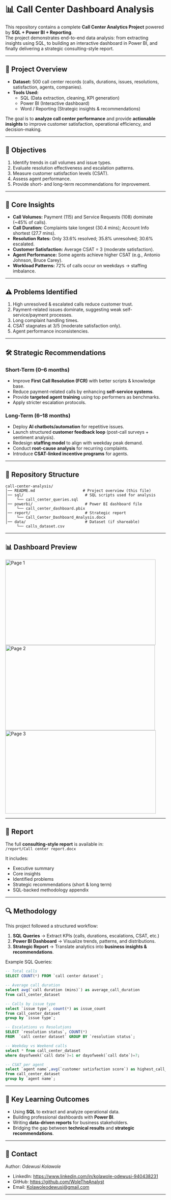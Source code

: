 # 📊 Call Center Dashboard Analysis

This repository contains a complete **Call Center Analytics Project** powered by **SQL + Power BI + Reporting**.  
The project demonstrates end-to-end data analysis: from extracting insights using SQL, to building an interactive dashboard in Power BI, and finally delivering a strategic consulting-style report.

---

## 🚀 Project Overview
- **Dataset:** 500 call center records (calls, durations, issues, resolutions, satisfaction, agents, companies).  
- **Tools Used:**  
  - SQL (Data extraction, cleaning, KPI generation)  
  - Power BI (Interactive dashboard)  
  - Word / Reporting (Strategic insights & recommendations)  

The goal is to **analyze call center performance** and provide **actionable insights** to improve customer satisfaction, operational efficiency, and decision-making.

---

## 🎯 Objectives
1. Identify trends in call volumes and issue types.  
2. Evaluate resolution effectiveness and escalation patterns.  
3. Measure customer satisfaction levels (CSAT).  
4. Assess agent performance.  
5. Provide short- and long-term recommendations for improvement.  

---

## 📌 Core Insights
- **Call Volumes:** Payment (115) and Service Requests (108) dominate (~45% of calls).  
- **Call Duration:** Complaints take longest (30.4 mins); Account Info shortest (27.7 mins).  
- **Resolution Rates:** Only 33.6% resolved; 35.8% unresolved; 30.6% escalated.  
- **Customer Satisfaction:** Average CSAT = 3 (moderate satisfaction).  
- **Agent Performance:** Some agents achieve higher CSAT (e.g., Antonio Johnson, Bruce Carey).  
- **Workload Patterns:** 72% of calls occur on weekdays → staffing imbalance.  

---

## ⚠️ Problems Identified
1. High unresolved & escalated calls reduce customer trust.  
2. Payment-related issues dominate, suggesting weak self-service/payment processes.  
3. Long complaint handling times.  
4. CSAT stagnates at 3/5 (moderate satisfaction only).  
5. Agent performance inconsistencies.  

---

## 🛠️ Strategic Recommendations

### Short-Term (0–6 months)
- Improve **First Call Resolution (FCR)** with better scripts & knowledge base.  
- Reduce payment-related calls by enhancing **self-service systems**.  
- Provide **targeted agent training** using top performers as benchmarks.  
- Apply stricter escalation protocols.  

### Long-Term (6–18 months)
- Deploy **AI chatbots/automation** for repetitive issues.  
- Launch structured **customer feedback loop** (post-call surveys + sentiment analysis).  
- Redesign **staffing model** to align with weekday peak demand.  
- Conduct **root-cause analysis** for recurring complaints.  
- Introduce **CSAT-linked incentive programs** for agents.  

---

## 📂 Repository Structure

```
call-center-analysis/
│── README.md                     # Project overview (this file)
│── sql/                           # SQL scripts used for analysis
│    └── call_center_queries.sql
│── powerbi/                       # Power BI dashboard file
│    └── call_center_dashboard.pbix
│── report/                        # Strategic report
│    └── Call_Center_Dashboard_Analysis.docx
│── data/                          # Dataset (if shareable)
     └── calls_dataset.csv
```

---

## 📊 Dashboard Preview
<img width="472" height="269" alt="Page 1" src="https://github.com/user-attachments/assets/f37251d9-cbe4-4bb0-8933-26e47165e386" />
<img width="470" height="268" alt="Page 2" src="https://github.com/user-attachments/assets/a802b1f8-2a20-4e34-b6c9-afade0efca0e" />
<img width="473" height="262" alt="Page 3" src="https://github.com/user-attachments/assets/9c671bd3-5ed7-4255-85bb-ee5e0e66ab6e" />

---

## 📑 Report
The full **consulting-style report** is available in:  
`/report/Call center report.docx`  

It includes:  
- Executive summary  
- Core insights  
- Identified problems  
- Strategic recommendations (short & long term)  
- SQL-backed methodology appendix  

---

## 🔍 Methodology

This project followed a structured workflow:  

1. **SQL Queries** → Extract KPIs (calls, durations, escalations, CSAT, etc.)  
2. **Power BI Dashboard** → Visualize trends, patterns, and distributions.  
3. **Strategic Report** → Translate analytics into **business insights & recommendations**.  

Example SQL Queries:  
```sql
-- Total calls
SELECT COUNT(*) FROM `call center dataset`;

-- Average call duration
select avg(`call duration (mins)`) as average_call_duration
from call_center_dataset

-- Calls by issue type
select `issue type`, count(*) as issue_count
from call_center_dataset
group by `issue type`;

-- Escalations vs Resolutions
SELECT `resolution status`, COUNT(*)
FROM  `call center dataset` GROUP BY `resolution status`;

-- Weekday vs Weekend calls
select * from call_center_dataset
where dayofweek(`call date`)=1 or dayofweek(`call date`)=7;

-- CSAT per agent
select `agent name`,avg(`customer satisfaction score`) as highest_call_per_agent
from call_center_dataset
group by `agent name`;
```

---

## 📌 Key Learning Outcomes
- Using **SQL** to extract and analyze operational data.  
- Building professional dashboards with **Power BI**.  
- Writing **data-driven reports** for business stakeholders.  
- Bridging the gap between **technical results** and **strategic recommendations**.  

---

## 📧 Contact
Author: *Odewusi Kolawole*  
- LinkedIn: https://www.linkedin.com/in/kolawole-odewusi-940438231
- GitHub: https://github.com/WoleTheAnalyst
- Email: Kolawoleodewusi@gmail.com 

---

